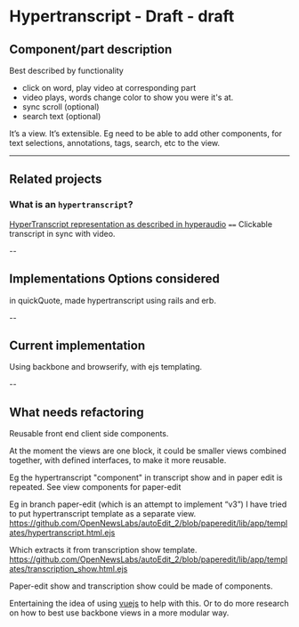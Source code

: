 # Hypertranscript - Draft - draft


<!--
- Component/part description 
- Related projects. Eg parts that look good, or previous implementations. But might not be considered for implementation options 
- Implementations Options considered
- Current implementation 
- What needs refactoring 
--> 

## Component/part description 

Best described by functionality 
- click on word, play video at corresponding part
- video plays, words change color to show you were it's at. 
- sync scroll (optional)
- search text (optional) 

It’s a view. It’s extensible. Eg need to be able to add other components, for text selections, annotations, tags, search, etc to the view.


---
## Related projects

### What is an `hypertranscript`?

[HyperTranscript representation as described in hyperaudio](http://hyperaud.io/blog/hypertranscripts) `==` Clickable transcript in sync with video. 


--
## Implementations Options considered

in quickQuote, made hypertranscript using rails and erb.

--
## Current implementation 
Using backbone and browserify, with ejs templating. 

--
## What needs refactoring 

Reusable front end client side components. 

At the moment the views are one block, it could be smaller views combined together, with defined interfaces, to make it more reusable. 

Eg the hypertranscript "component" in transcript show and in paper edit is repeated.
See view components for paper-edit

Eg in branch paper-edit (which is an attempt to implement “v3”) I have tried to put hypertranscript template as a separate view. 
https://github.com/OpenNewsLabs/autoEdit_2/blob/paperedit/lib/app/templates/hypertranscript.html.ejs 

Which extracts it from transcription show template. 
https://github.com/OpenNewsLabs/autoEdit_2/blob/paperedit/lib/app/templates/transcription_show.html.ejs 

Paper-edit show and transcription show could be made of components.


Entertaining the idea of using [vuejs]() to help with this. Or to do more research on how to best use backbone views in a more modular way. 


